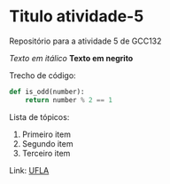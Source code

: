 # Titulo atividade-5
Repositório para a atividade 5 de GCC132

_Texto em itálico_
**Texto em negrito**

Trecho de código:
```py
def is_odd(number):
    return number % 2 == 1
```

Lista de tópicos:
1. Primeiro item
2. Segundo item
3. Terceiro item

Link:
[UFLA](https://ufla.br/)